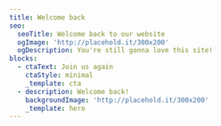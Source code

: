 ```yaml
---
title: Welcome back
seo:
  seoTitle: Welcome back to our website
  ogImage: 'http://placehold.it/300x200'
  ogDescription: You're still gonna love this site!
blocks:
  - ctaText: Join us again
    ctaStyle: minimal
    _template: cta
  - description: Welcome back!
    backgroundImage: 'http://placehold.it/300x200'
    _template: hero
---
```


